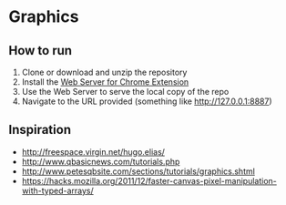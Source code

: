 # Graphics

## How to run
 1. Clone or download and unzip the repository
 2. Install the [Web Server for Chrome Extension](https://chrome.google.com/webstore/detail/web-server-for-chrome/ofhbbkphhbklhfoeikjpcbhemlocgigb)
 3. Use the Web Server to serve the local copy of the repo
 4. Navigate to the URL provided (something like http://127.0.0.1:8887)

## Inspiration
 * http://freespace.virgin.net/hugo.elias/
 * http://www.qbasicnews.com/tutorials.php
 * http://www.petesqbsite.com/sections/tutorials/graphics.shtml
 * https://hacks.mozilla.org/2011/12/faster-canvas-pixel-manipulation-with-typed-arrays/
 